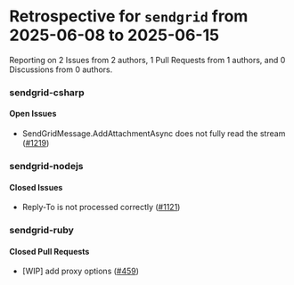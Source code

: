 # Retrospective for `sendgrid` from 2025-06-08 to 2025-06-15

Reporting on 2 Issues from 2 authors, 1 Pull Requests from 1 authors, and 0 Discussions from 0 authors.


### sendgrid-csharp

#### Open Issues

- SendGridMessage.AddAttachmentAsync does not fully read the stream ([#1219](https://github.com/sendgrid/sendgrid-csharp/issues/1219))

### sendgrid-nodejs

#### Closed Issues

- Reply-To is not processed correctly ([#1121](https://github.com/sendgrid/sendgrid-nodejs/issues/1121))

### sendgrid-ruby

#### Closed Pull Requests

- [WIP] add proxy options ([#459](https://github.com/sendgrid/sendgrid-ruby/pull/459))